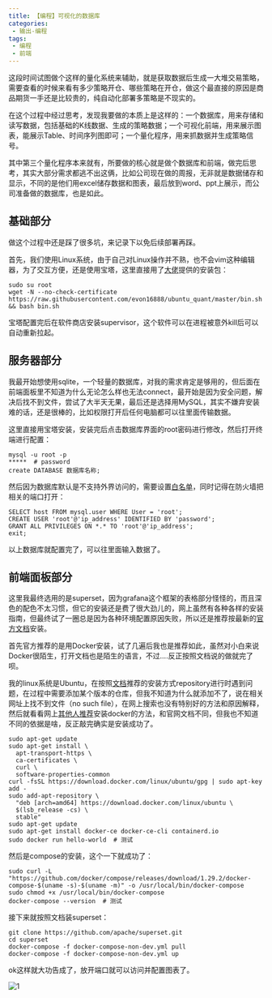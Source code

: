 ```yaml
---
title: 【编程】可视化的数据库
categories:
 - 输出-编程
tags:
 - 编程
 - 前端
---
```


这段时间试图做个这样的量化系统来辅助，就是获取数据后生成一大堆交易策略，需要查看的时候来看有多少策略开仓、哪些策略在开仓，做这个最直接的原因是商品期货一手还是比较贵的，纯自动化部署多策略是不现实的。

在这个过程中经过思考，发现我要做的本质上是这样的：一个数据库，用来存储和读写数据，包括基础的K线数据、生成的策略数据；一个可视化前端，用来展示图表，能展示Table、时间序列图即可；一个量化程序，用来抓数据并生成策略信号。

其中第三个量化程序本来就有，所要做的核心就是做个数据库和前端，做完后思考，其实大部分需求都逃不出这俩，比如公司现在做的周报，无非就是数据储存和显示，不同的是他们用excel储存数据和图表，最后放到word、ppt上展示，而公司准备做的数据库，也是如此。

## 基础部分

做这个过程中还是踩了很多坑，来记录下以免后续部署再踩。

首先，我们使用Linux系统，由于自己对Linux操作并不熟，也不会vim这种编辑器，为了交互方便，还是使用宝塔，这里直接用了[大佬](https://bbs.quantclass.cn/thread/3966  "linux配置")提供的安装包：

```
sudo su root
wget -N --no-check-certificate https://raw.githubusercontent.com/evon16888/ubuntu_quant/master/bin.sh && bash bin.sh
```

宝塔配置完后在软件商店安装supervisor，这个软件可以在进程被意外kill后可以自动重新拉起。

## 服务器部分

我最开始想使用sqlite，一个轻量的数据库，对我的需求肯定是够用的，但后面在前端面板里不知道为什么无论怎么样也无法connect，最开始是因为安全问题，解决后找不到文件，尝试了大半天无果，最后还是选择用MySQL，其实不嫌弃安装难的话，还是很棒的，比如权限打开后任何电脑都可以往里面传输数据。

这里直接用宝塔安装，安装完后点击数据库界面的root密码进行修改，然后打开终端进行配置：

```
mysql -u root -p
*****  # password
create DATABASE 数据库名称;
```

然后因为数据库默认是不支持外界访问的，需要设置[白名单](https://stackoverflow.com/questions/19101243/error-1130-hy000-host-is-not-allowed-to-connect-to-this-mysql-server  "mysql白名单设置")，同时记得在防火墙把相关的端口打开：

```
SELECT host FROM mysql.user WHERE User = 'root';
CREATE USER 'root'@'ip_address' IDENTIFIED BY 'password';
GRANT ALL PRIVILEGES ON *.* TO 'root'@'ip_address';
exit;
```

以上数据库就配置完了，可以往里面输入数据了。

## 前端面板部分

这里我最终选用的是superset，因为grafana这个框架的表格部分怪怪的，而且深色的配色不太习惯，但它的安装还是费了很大劲儿的，网上虽然有各种各样的安装指南，但最终试了一圈总是因为各种环境配置原因失败，所以还是推荐按最新的[官方文档](https://superset.apache.org/docs/installation/installing-superset-using-docker-compose  "superset官方文档")安装。

首先官方推荐的是用Docker安装，试了几遍后我也是推荐如此，虽然对小白来说Docker很陌生，打开文档也是陌生的语言，不过....反正按照文档说的做就完了呗。

我的linux系统是Ubuntu，在按照[文档](https://docs.docker.com/engine/install/  "Doker安装文档")推荐的安装方式repository进行时遇到问题，在过程中需要添加某个版本的仓库，但我不知道为什么就添加不了，说在相关网址上找不到文件（no such file），在网上搜索也没有特别好的方法和原因解释，然后就看看网上[其他人推荐](https://www.cnblogs.com/1fengchen1/p/14084843.html  "网上DOCKER安装教程")安装docker的方法，和官网文档不同，但我也不知道不同的依据是啥，反正敲完确实是安装成功了。

```
sudo apt-get update
sudo apt-get install \
  apt-transport-https \
  ca-certificates \
  curl \
  software-properties-common
curl -fsSL https://download.docker.com/linux/ubuntu/gpg | sudo apt-key add -
sudo add-apt-repository \
  "deb [arch=amd64] https://download.docker.com/linux/ubuntu \
  $(lsb_release -cs) \
  stable"
sudo apt-get update
sudo apt-get install docker-ce docker-ce-cli containerd.io
sudo docker run hello-world  # 测试 
```

然后是compose的安装，这个一下就成功了：

```
sudo curl -L "https://github.com/docker/compose/releases/download/1.29.2/docker-compose-$(uname -s)-$(uname -m)" -o /usr/local/bin/docker-compose
sudo chmod +x /usr/local/bin/docker-compose
docker-compose --version  # 测试
```

接下来就按照文档装superset：

```
git clone https://github.com/apache/superset.git
cd superset
docker-compose -f docker-compose-non-dev.yml pull
docker-compose -f docker-compose-non-dev.yml up
```

ok这样就大功告成了，放开端口就可以访问并配置图表了。

![1](https://raw.githubusercontent.com/xuelixunhua/xuelixunhua.github.io/main/assets\images\articles\programing\数据库与可视化\1.jpg)

